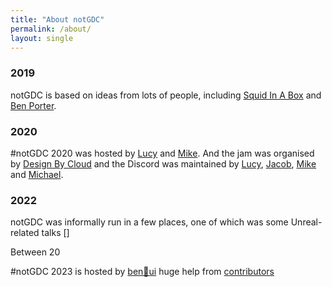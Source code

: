 ```yaml
---
title: "About notGDC"
permalink: /about/
layout: single
---
```


### 2019

notGDC is based on ideas from lots of people, including [Squid In A Box](https://twitter.com/squidinabox/status/176983168027598848) and [Ben Porter](https://eigenbom.github.io/notgdc2017/).


### 2020

#notGDC 2020 was hosted by [Lucy](https://twitter.com/lucyamorris) and [Mike](https://twitter.com/mtrc). And the jam was organised by [Design By Cloud](https://twitter.com/DesignByCloud) and the Discord was maintained by <a href="https://twitter.com/lucyamorris">Lucy</a>, <a href="https://twitter.com/itscurlyx">Jacob</a>, <a href="https://twitter.com/vitekim">Mike</a> and <a href="https://twitter.com/DesignByCloud">Michael</a>.


### 2022

notGDC was informally run in a few places, one of which was some Unreal-related talks 
[]


Between 20

#notGDC 2023 is hosted by [ben&#x1F331;ui](https://benui.ca/)  huge help from <a href="https://github.com/benui-dev/notgdc-site/graphs/contributors">contributors</a>
